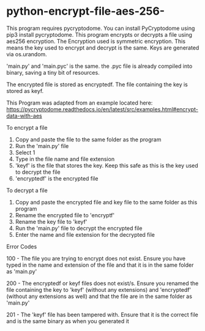 # python-encrypt-file-aes-256-
This program requires pycryptodome.
You can install PyCryptodome using pip3 install pycryptodome.
This program encrypts or decrypts a file using aes256 encryption.
The Encryption used is symmetric encryption. This means the key used to encrypt and decrypt is the same.
Keys are generated via os.urandom.

'main.py' and 'main.pyc' is the same. the .pyc file is already compiled into binary, saving a tiny bit of resources.

The encrypted file is stored as encryptedf.
The file containing the key is stored as keyf.

This Program was adapted from an example located here: https://pycryptodome.readthedocs.io/en/latest/src/examples.html#encrypt-data-with-aes

To encrypt a file
1. Copy and paste the file to the same folder as the program
2. Run the 'main.py' file
3. Select 1
4. Type in the file name and file extension
5. 'keyf' is the file that stores the key. Keep this safe as this is the key used to decrypt the file
6. 'encryptedf' is the encrypted file

To decrypt a file
1. Copy and paste the encrypted file and key file to the same folder as this program
2. Rename the encrypted file to 'encryptf'
3. Rename the key file to 'keyf'
4. Run the 'main.py' file to decrypt the encrypted file
5. Enter the name and file extension for the decrypted file 

Error Codes

100 - The file you are trying to encrypt does not exist. Ensure you have typed in the name and extension of the file and that it is in the same folder as 'main.py'

200 - The encryptedf or keyf files does not exist/s. Ensure you renamed the file containing the key to 'keyf' (without any extensions) and 'encryptedf' (without any extensions as well) and that the file are in the same folder as 'main.py'

201 - The 'keyf' file has been tampered with. Ensure that it is the correct file and is the same binary as when you generated it

